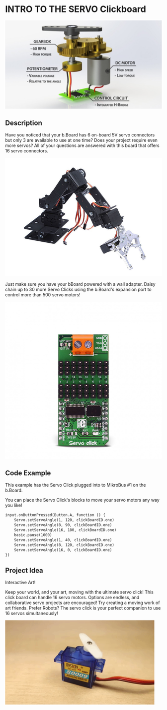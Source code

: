 # INTRO TO THE SERVO Clickboard

![Servo Click](https://github.com/Brilliant-Labs/bboard-tutorials-v3/blob/master/servo/servoinside.jpg?raw=true "Servo Click")

## Description

Have you noticed that your
b.Board has 6 on-board 5V servo
connectors but only 3 are
available to use at one time?
Does your project require even
more servos? All of your
questions are answered with this
board that offers 16 servo
connectors. 

![Servo Click](https://github.com/Brilliant-Labs/bboard-tutorials-v3/blob/master/servo/servoarm.jpg?raw=true "Servo Click")

Just make sure you have your bBoard powered with a wall adapter.  Daisy chain up to 30 more Servo Clicks using the b.Board's expansion port to control more than 500 servo motors!

![Servo Click](https://github.com/Brilliant-Labs/bboard-tutorials-v3/blob/master/servo/servo-click.jpg?raw=true "Servo Click")

## Code Example

This example has the Servo Click plugged into to MikroBus #1 on the b.Board. 

You can place the Servo Click's blocks to move your servo motors any way you like! 

```blocks
input.onButtonPressed(Button.A, function () {
    Servo.setServoAngle(1, 120, clickBoardID.one)
    Servo.setServoAngle(8, 90, clickBoardID.one)
    Servo.setServoAngle(16, 180, clickBoardID.one)
    basic.pause(1000)
    Servo.setServoAngle(1, 40, clickBoardID.one)
    Servo.setServoAngle(8, 120, clickBoardID.one)
    Servo.setServoAngle(16, 0, clickBoardID.one)
})
```

## Project Idea

Interactive Art!

Keep your world, and your art, moving with the
ultimate servo click! This click
board can handle 16 servo
motors. Options are endless, and
collaborative servo projects are
encouraged! Try creating a moving
work of art friends.  Prefer Robots?  The servo click is your perfect companion to use 16 servos simultaneously!


![Servo](https://github.com/Brilliant-Labs/bboard-tutorials-v3/blob/master/servo/servogif.gif?raw=true "Let's Keep things moving")